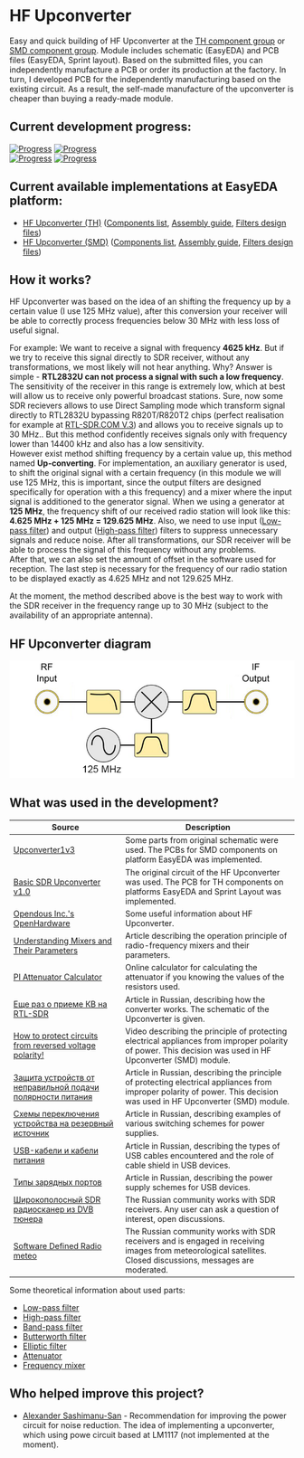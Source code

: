 # HF Upconverter

Easy and quick building of HF Upconverter at the [TH component group](./TH) or [SMD component group](./SMD/EasyEDA). Module includes schematic (EasyEDA) and PCB files (EasyEDA, Sprint layout). Based on the submitted files, you can independently manufacture a PCB or order its production at the factory. In turn, I developed PCB for the independently manufacturing based on the existing circuit. As a result, the self-made manufacture of the upconverter is cheaper than buying a ready-made module.

## Current development progress:
[![Progress](https://img.shields.io/badge/HF%20Upconverter%20%28TH%29-not%20tested-yellow.svg)](https://easyeda.com/IgrikXD/HF_Upconverter_ADE_series_mixers-b319a09d843a495baa5be52cb93d76d8) [![Progress](https://img.shields.io/badge/version-6.9.EE-blue.svg)](./TH/EasyEDA)  
[![Progress](https://img.shields.io/badge/HF%20Upconverter%20%28SMD%29-tested-green.svg)](https://easyeda.com/IgrikXD/HF_Upconverter_SMD-3cfb364d4cd2413abd3e60c4312f322d) [![Progress](https://img.shields.io/badge/version-12.20.EE-blue.svg)](./SMD/EasyEDA)  

## Current available implementations at EasyEDA platform:
- [HF Upconverter (TH)] ([Components list](./TH/Components%20list.md), [Assembly guide](./TH/Assembly%20guide.md), [Filters design files](./TH/Filters%20design%20files))
- [HF Upconverter (SMD)] ([Components list](./SMD/Components%20list.md), [Assembly guide](./SMD/Assembly%20guide.md), [Filters design files](./SMD/Filters%20design%20files))

## How it works?
HF Upconverter was based on the idea of an shifting the frequency up by a certain value (I use 125 MHz value), after this conversion your receiver will be able to correctly process frequencies below 30 MHz with less loss of useful signal.

For example: 
We want to receive a signal with frequency **4625 kHz**. But if we try to receive this signal directly to SDR receiver, without any transformations, we most likely will not hear anything. Why? Answer is simple - **RTL2832U can not process a signal with such a low frequency**. The sensitivity of the receiver in this range is extremely low, which at best will allow us to receive only powerful broadcast stations. Sure, now some SDR recievers allows to use Direct Sampling mode which transform signal directly to RTL2832U bypassing R820T/R820T2 chips (perfect realisation for example at [RTL-SDR.COM V.3]) and allows you to receive signals up to 30 MHz.. But this method confidently receives signals only with frequency lower than 14400 kHz and also has a low sensitivity.  
However exist method shifting frequency by a certain value up, this method named **Up-сonverting**. For implementation, an auxiliary generator is used, to shift the original signal with a certain frequency (in this module we will use 125 MHz, this is important, since the output filters are designed specifically for operation with a this frequency) and a mixer where the input signal is additioned to the generator signal. When we using a generator at **125 MHz**, the frequency shift of our received radio station will look like this: **4.625 MHz + 125 MHz = 129.625 MHz**. Also, we need to use input ([Low-pass filter]) and output ([High-pass filter]) filters to suppress unnecessary signals and reduce noise. After all transformations, our SDR receiver will be able to process the signal of this frequency without any problems.  
After that, we can also set the amount of offset in the software used for reception. The last step is necessary for the frequency of our radio station to be displayed exactly as 4.625 MHz and not 129.625 MHz.

At the moment, the method described above is the best way to work with the SDR receiver in the frequency range up to 30 MHz (subject to the availability of an appropriate antenna).

## HF Upconverter diagram
![HF Upconverter diagram](../Resources/HF%20Upconverter/Upconverter-diagram.png)

## What was used in the development?
| Source | Description |
| ------ | ------ |
| [Upconverter1v3] | Some parts from original schematic were used. The PCBs for SMD components on platform EasyEDA was implemented. |
| [Basic SDR Upconverter v1.0] | The original circuit of the HF Upconverter was used. The PCB for TH components on platforms EasyEDA and Sprint Layout was implemented. |
| [Opendous Inc.'s OpenHardware] | Some useful information about HF Upconverter. |
| [Understanding Mixers and Their Parameters] | Article describing the operation principle of radio-frequency mixers and their parameters. |
| [PI Attenuator Calculator] | Online calculator for calculating the attenuator if you knowing the values of the resistors used. |
| [Еще раз о приеме КВ на RTL-SDR] | Article in Russian, describing how the converter works. The schematic of the Upconverter is given. |
| [How to protect circuits from reversed voltage polarity!] | Video describing the principle of protecting electrical appliances from improper polarity of power. This decision was used in HF Upconverter (SMD) module. |
| [Защита устройств от неправильной подачи полярности питания] | Article in Russian, describing the principle of protecting electrical appliances from improper polarity of power. This decision was used in HF Upconverter (SMD) module. |
| [Схемы переключения устройства на резервный источник] | Article in Russian, describing examples of various switching schemes for power supplies. |
| [USB-кабели и кабели питания] | Article in Russian, describing the types of USB cables encountered and the role of cable shield in USB devices. |
| [Типы зарядных портов] | Article in Russian, describing the power supply schemes for USB devices. |
| [Широкополосный SDR радиосканер из DVB тюнера] | The Russian community works with SDR receivers. Any user can ask a question of interest, open discussions. |
| [Software Defined Radio meteo] | The Russian community works with SDR receivers and is engaged in receiving images from meteorological satellites. Closed discussions, messages are moderated. |

Some theoretical information about used parts:

- [Low-pass filter]
- [High-pass filter]
- [Band-pass filter]
- [Butterworth filter]
- [Elliptic filter]
- [Attenuator]
- [Frequency mixer]

## Who helped improve this project?

- [Alexander Sashimanu-San](https://vk.com/sashimanu) - Recommendation for improving the power circuit for noise reduction. The idea of implementing a upconverter, which using powe circuit based at LM1117 (not implemented at the moment).

[HF Upconverter (TH)]: <https://easyeda.com/IgrikXD/HF_Upconverter_ADE_series_mixers-b319a09d843a495baa5be52cb93d76d8>
[HF Upconverter (SMD)]: <https://easyeda.com/IgrikXD/HF_Upconverter_SMD-3cfb364d4cd2413abd3e60c4312f322d>
[Upconverter1v3]: <https://github.com/opendous/Upconverter1v3>
[Basic SDR Upconverter v1.0]: <http://www.on1bes.be/sdr_up_conv_v1.0_ade1_125_en.html>
[Opendous Inc.'s OpenHardware]: <https://github.com/ha7ilm/opendous/wiki>
[Understanding Mixers and Their Parameters]: <http://www.mwrf.com/components/understanding-mixers-and-their-parameters>
[PI Attenuator Calculator]: <http://www.leleivre.com/rf_pipad.html>
[Еще раз о приеме КВ на RTL-SDR]: <https://m.geektimes.ru/post/289241/>
[How to protect circuits from reversed voltage polarity!]: <https://www.youtube.com/watch?v=IrB-FPcv1Dc>
[Защита устройств от неправильной подачи полярности питания]: <https://habrahabr.ru/post/254035/>
[Схемы переключения устройства на резервный источник]: <http://avrproject.ru/forum/4-101-1>
[USB-кабели и кабели питания]: <http://rones.su/techno/usb-dc-cables.html>
[Типы зарядных портов]: <http://rones.su/techno/charging_ports_types.html>
[Широкополосный SDR радиосканер из DVB тюнера]: <https://vk.com/dvb_tv>
[Software Defined Radio meteo]: <https://vk.com/noaa_sat>
[Low-pass filter]: <https://en.wikipedia.org/wiki/Low-pass_filter>
[High-pass filter]: <https://en.wikipedia.org/wiki/High-pass_filter>
[Band-pass filter]: <https://en.wikipedia.org/wiki/Band-pass_filter>
[Butterworth filter]: <https://en.wikipedia.org/wiki/Butterworth_filter>
[Elliptic filter]: <https://en.wikipedia.org/wiki/Elliptic_filter>
[Attenuator]: <https://en.wikipedia.org/wiki/Attenuator_(electronics)>
[Frequency mixer]: <https://en.wikipedia.org/wiki/Frequency_mixer>
[RTL-SDR.COM V.3]: <https://www.rtl-sdr.com/buy-rtl-sdr-dvb-t-dongles/>